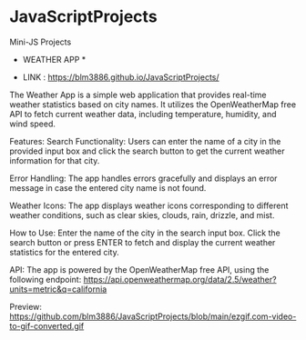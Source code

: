 # JavaScriptProjects
Mini-JS Projects

* WEATHER APP *

* LINK : https://blm3886.github.io/JavaScriptProjects/

The Weather App is a simple web application that provides real-time weather statistics based on city names. It utilizes the OpenWeatherMap free API to fetch current weather data, including temperature, humidity, and wind speed.

Features:
Search Functionality: Users can enter the name of a city in the provided input box and click the search button to get the current weather information for that city.

Error Handling: The app handles errors gracefully and displays an error message in case the entered city name is not found.

Weather Icons: The app displays weather icons corresponding to different weather conditions, such as clear skies, clouds, rain, drizzle, and mist.

How to Use:
Enter the name of the city in the search input box.
Click the search button or press ENTER to fetch and display the current weather statistics for the entered city.

API:
The app is powered by the OpenWeatherMap free API, using the following endpoint:
https://api.openweathermap.org/data/2.5/weather?units=metric&q=california

Preview:
https://github.com/blm3886/JavaScriptProjects/blob/main/ezgif.com-video-to-gif-converted.gif

